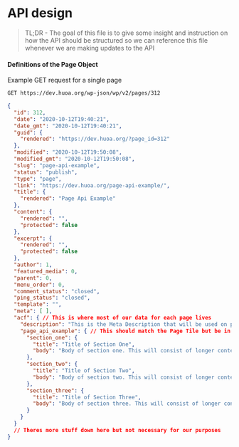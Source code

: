 # API design

> TL;DR - The goal of this file is to give some insight and instruction on how the API should be structured so we can reference this file whenever we are making updates to the API

#### Definitions of the Page Object

Example GET request for a single page

```bash
GET https://dev.huoa.org/wp-json/wp/v2/pages/312
```

```json
{
  "id": 312,
  "date": "2020-10-12T19:40:21",
  "date_gmt": "2020-10-12T19:40:21",
  "guid": {
    "rendered": "https://dev.huoa.org/?page_id=312"
  },
  "modified": "2020-10-12T19:50:08",
  "modified_gmt": "2020-10-12T19:50:08",
  "slug": "page-api-example",
  "status": "publish",
  "type": "page",
  "link": "https://dev.huoa.org/page-api-example/",
  "title": {
    "rendered": "Page Api Example"
  },
  "content": {
    "rendered": "",
    "protected": false
  },
  "excerpt": {
    "rendered": "",
    "protected": false
  },
  "author": 1,
  "featured_media": 0,
  "parent": 0,
  "menu_order": 0,
  "comment_status": "closed",
  "ping_status": "closed",
  "template": "",
  "meta": [ ],
  "acf": { // This is where most of our data for each page lives
    "description": "This is the Meta Description that will be used on page", // This is used of SEO
    "page_api_example": { // This should match the Page Tile but be in all_lowercase naming convention
      "section_one": {
        "title": "Title of Section One",
        "body": "Body of section one. This will consist of longer content, not just a title"
      },
      "section_two": {
        "title": "Title of Section Two",
        "body": "Body of section two. This will consist of longer content, not just a title"
      },
      "section_three": {
        "title": "Title of Section Three",
        "body": "Body of section three. This will consist of longer content, not just a title"
      }
    }
  }
  // Theres more stuff down here but not necessary for our purposes
}
```
